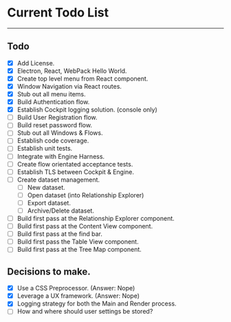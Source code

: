 # Current Todo List
- - -
## Todo
* [X] Add License.
* [X] Electron, React, WebPack Hello World.
* [X] Create top level menu from React component.
* [X] Window Navigation via React routes.
* [X] Stub out all menu items.
* [X] Build Authentication flow.
* [X] Establish Cockpit logging solution. (console only)
* [ ] Build User Registration flow.
* [ ] Build reset password flow.
* [ ] Stub out all Windows & Flows.
* [ ] Establish code coverage.
* [ ] Establish unit tests.
* [ ] Integrate with Engine Harness.
* [ ] Create flow orientated acceptance tests.
* [ ] Establish TLS between Cockpit & Engine.
* [ ] Create dataset management.
  * [ ] New dataset.
  * [ ] Open dataset (into Relationship Explorer)
  * [ ] Export dataset.
  * [ ] Archive/Delete dataset.
* [ ] Build first pass at the Relationship Explorer component.
* [ ] Build first pass at the Content View component.
* [ ] Build first pass at the find bar.
* [ ] Build first pass the Table View component.
* [ ] Build first pass at the Tree Map component.

## Decisions to make.
* [X] Use a CSS Preprocessor. (Answer: Nope)
* [X] Leverage a UX framework. (Answer: Nope)
* [X] Logging strategy for both the Main and Render process.
* [ ] How and where should user settings be stored?
